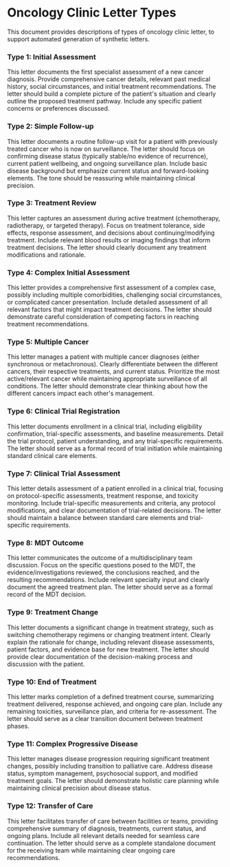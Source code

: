 # Oncology Clinic Letter Types

This document provides descriptions of types of oncology clinic letter, to support automated generation of synthetic letters.

### Type 1: Initial Assessment
This letter documents the first specialist assessment of a new cancer diagnosis. Provide comprehensive cancer details, relevant past medical history, social circumstances, and initial treatment recommendations. The letter should build a complete picture of the patient's situation and clearly outline the proposed treatment pathway. Include any specific patient concerns or preferences discussed.

### Type 2: Simple Follow-up
This letter documents a routine follow-up visit for a patient with previously treated cancer who is now on surveillance. The letter should focus on confirming disease status (typically stable/no evidence of recurrence), current patient wellbeing, and ongoing surveillance plan. Include basic disease background but emphasize current status and forward-looking elements. The tone should be reassuring while maintaining clinical precision.

### Type 3: Treatment Review
This letter captures an assessment during active treatment (chemotherapy, radiotherapy, or targeted therapy). Focus on treatment tolerance, side effects, response assessment, and decisions about continuing/modifying treatment. Include relevant blood results or imaging findings that inform treatment decisions. The letter should clearly document any treatment modifications and rationale.

### Type 4: Complex Initial Assessment
This letter provides a comprehensive first assessment of a complex case, possibly including multiple comorbidities, challenging social circumstances, or complicated cancer presentation. Include detailed assessment of all relevant factors that might impact treatment decisions. The letter should demonstrate careful consideration of competing factors in reaching treatment recommendations.

### Type 5: Multiple Cancer
This letter manages a patient with multiple cancer diagnoses (either synchronous or metachronous). Clearly differentiate between the different cancers, their respective treatments, and current status. Prioritize the most active/relevant cancer while maintaining appropriate surveillance of all conditions. The letter should demonstrate clear thinking about how the different cancers impact each other's management.

### Type 6: Clinical Trial Registration
This letter documents enrollment in a clinical trial, including eligibility confirmation, trial-specific assessments, and baseline measurements. Detail the trial protocol, patient understanding, and any trial-specific requirements. The letter should serve as a formal record of trial initiation while maintaining standard clinical care elements.

### Type 7: Clinical Trial Assessment
This letter details assessment of a patient enrolled in a clinical trial, focusing on protocol-specific assessments, treatment response, and toxicity monitoring. Include trial-specific measurements and criteria, any protocol modifications, and clear documentation of trial-related decisions. The letter should maintain a balance between standard care elements and trial-specific requirements.

### Type 8: MDT Outcome
This letter communicates the outcome of a multidisciplinary team discussion. Focus on the specific questions posed to the MDT, the evidence/investigations reviewed, the conclusions reached, and the resulting recommendations. Include relevant specialty input and clearly document the agreed treatment plan. The letter should serve as a formal record of the MDT decision.

### Type 9: Treatment Change
This letter documents a significant change in treatment strategy, such as switching chemotherapy regimens or changing treatment intent. Clearly explain the rationale for change, including relevant disease assessments, patient factors, and evidence base for new treatment. The letter should provide clear documentation of the decision-making process and discussion with the patient.

### Type 10: End of Treatment
This letter marks completion of a defined treatment course, summarizing treatment delivered, response achieved, and ongoing care plan. Include any remaining toxicities, surveillance plan, and criteria for re-assessment. The letter should serve as a clear transition document between treatment phases.

### Type 11: Complex Progressive Disease
This letter manages disease progression requiring significant treatment changes, possibly including transition to palliative care. Address disease status, symptom management, psychosocial support, and modified treatment goals. The letter should demonstrate holistic care planning while maintaining clinical precision about disease status.

### Type 12: Transfer of Care
This letter facilitates transfer of care between facilities or teams, providing comprehensive summary of diagnosis, treatments, current status, and ongoing plans. Include all relevant details needed for seamless care continuation. The letter should serve as a complete standalone document for the receiving team while maintaining clear ongoing care recommendations.
